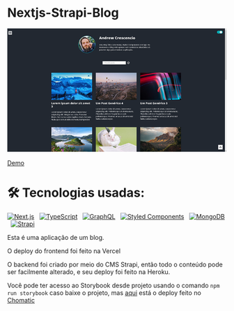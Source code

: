# Nextjs-Strapi-Blog

![preview](preview.png)

[Demo](https://andrew-blog-evgx4fxnz-andrewcrescencio.vercel.app) 

# :hammer_and_wrench: Tecnologias usadas:

[<img src="https://img.shields.io/badge/next.js-000000?style=for-the-badge&logo=nextdotjs&logoColor=white" alt="Next.js" title="Next.js" height="25" />][tech_tools_anchor]
&nbsp;
[<img src="https://img.shields.io/badge/TypeScript-007ACC?style=for-the-badge&logo=typescript&logoColor=white" alt="TypeScript" title="TypeScript" height="25" />][tech_tools_anchor]
&nbsp;
[<img src="https://img.shields.io/badge/GraphQl-E10098?style=for-the-badge&logo=graphql&logoColor=white" alt="GraphQL" title="GraphQL" height="25" />][tech_tools_anchor]
&nbsp;
[<img src="https://img.shields.io/badge/styled--components-DB7093?style=for-the-badge&logo=styled-components&logoColor=white" alt="Styled Components" title="styled-components" height="25" />][tech_tools_anchor]
&nbsp;
[<img src="https://img.shields.io/badge/MongoDB-4EA94B?style=for-the-badge&logo=mongodb&logoColor=white" alt="MongoDB" title="MongoDB" height="25" />][tech_tools_anchor]
&nbsp;
[<img src="https://img.shields.io/badge/strapi-2e7eea?style=for-the-badge&logo=strapi&logoColor=white" alt="Strapi" title="Strapi" height="25" />][tech_tools_anchor]
&nbsp;


Esta é uma aplicação de um blog.

O deploy do frontend foi feito na Vercel

O backend foi criado por meio do CMS Strapi, então todo o conteúdo pode ser facilmente alterado, e seu deploy foi feito na Heroku.

Você pode ter acesso ao Storybook desde projeto usando o comando `npm run storybook` caso baixe o projeto, mas [aqui](https://60ffff3bdfc75f003922ba1a-wchqwilzsk.chromatic.com/?path=/story/articleheader--template) está o deploy feito no [Chomatic](https://www.chromatic.com)


[tech_tools_anchor]: #--
